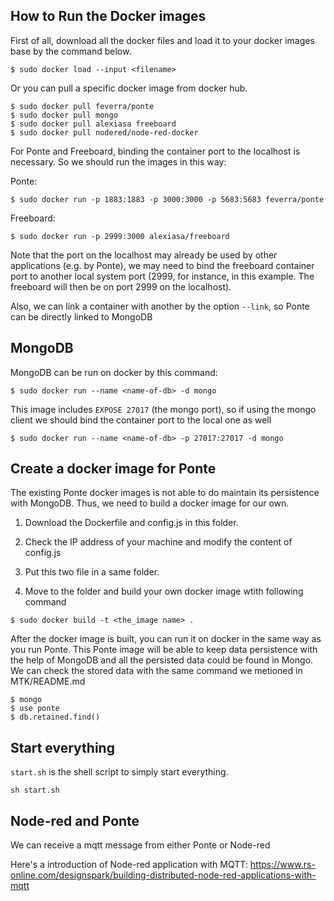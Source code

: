 ## How to Run the Docker images

First of all, download all the docker files and load it to your docker images base by the command below.
```
$ sudo docker load --input <filename>
```
Or you can pull a specific docker image from docker hub.
```
$ sudo docker pull feverra/ponte
$ sudo docker pull mongo
$ sudo docker pull alexiasa freeboard
$ sudo docker pull nodered/node-red-docker
``` 
For Ponte and Freeboard, binding the container port to the localhost is necessary. So we should run the images in this way:

Ponte:
```
$ sudo docker run -p 1883:1883 -p 3000:3000 -p 5683:5683 feverra/ponte
```

Freeboard:
```
$ sudo docker run -p 2999:3000 alexiasa/freeboard
```
Note that the port on the localhost may already be used by other applications (e.g. by Ponte), we may need to bind the freeboard container port to another local system port (2999, for instance, in this example. The freeboard will then be on port 2999 on the localhost).


Also, we can link a container with another by the option `--link`, so Ponte can be directly linked to MongoDB

## MongoDB

MongoDB can be run on docker by this command:
```
$ sudo docker run --name <name-of-db> -d mongo
```
This image includes `EXPOSE 27017` (the mongo port), so if using the mongo client we should bind the container port to the local one as well

```
$ sudo docker run --name <name-of-db> -p 27017:27017 -d mongo
```

## Create a docker image for Ponte

The existing Ponte docker images is not able to do maintain its persistence with MongoDB. Thus, we need to build a docker image for our own.

1. Download the Dockerfile and config.js in this folder.

2. Check the IP address of your machine and modify the content of config.js

3. Put this two file in a same folder.

4. Move to the folder and build your own docker image wtith following command
```
$ sudo docker build -t <the_image name> .
```

After the docker image is built, you can run it on docker in the same way as you run Ponte. This Ponte image will be able to keep data persistence with the help of MongoDB and all the persisted data could be found in Mongo. We can check the stored data with the same command we metioned in MTK/README.md
```
$ mongo
$ use ponte
$ db.retained.find()
```
## Start everything
`start.sh` is the shell script to simply start everything.
```
sh start.sh
```
## Node-red and Ponte
We can receive a mqtt message from either Ponte or Node-red

Here's a introduction of Node-red application with MQTT: https://www.rs-online.com/designspark/building-distributed-node-red-applications-with-mqtt
